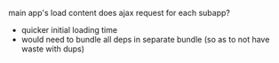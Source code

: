 main app's load content does ajax request for each subapp?
 - quicker initial loading time
 - would need to bundle all deps in separate bundle (so as to not have waste with dups)

